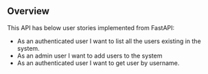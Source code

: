 Overview
---------
This API has below user stories implemented from FastAPI:

* As an authenticated user I want to list all the users existing in the system.
* As an admin user I want to add users to the system
* As an authenticated user I want to get user by username.